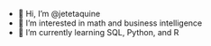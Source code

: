 - 👋 Hi, I’m @jetetaquine
- 👀 I’m interested in math and business intelligence
- 🌱 I’m currently learning SQL, Python, and R

<!---
jetetaquine/jetetaquine is a ✨ special ✨ repository because its `README.md` (this file) appears on your GitHub profile.
You can click the Preview link to take a look at your changes.
--->
